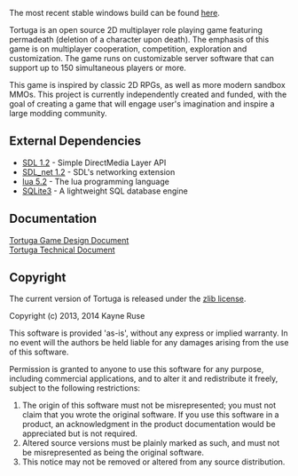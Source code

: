 The most recent stable windows build can be found [here](https://dl.dropboxusercontent.com/u/46669050/Tortuga.rar).

Tortuga is an open source 2D multiplayer role playing game featuring permadeath (deletion of a character upon death). The emphasis of this game is on multiplayer cooperation, competition, exploration and customization. The game runs on customizable server software that can support up to 150 simultaneous players or more.

This game is inspired by classic 2D RPGs, as well as more modern sandbox MMOs. This project is currently independently created and funded, with the goal of creating a game that will engage user's imagination and inspire a large modding community.

## External Dependencies

* [SDL 1.2](http://www.libsdl.org/) - Simple DirectMedia Layer API
* [SDL_net 1.2](http://www.libsdl.org/projects/SDL_net/) - SDL's networking extension
* [lua 5.2](http://www.lua.org/) - The lua programming language
* [SQLite3](http://www.sqlite.org/) - A lightweight SQL database engine

## Documentation

[Tortuga Game Design Document](https://github.com/Ratstail91/Tortuga/blob/docs/design%20doc.docx?raw=true)  
[Tortuga Technical Document](https://github.com/Ratstail91/Tortuga/blob/docs/technical%20doc.docx?raw=true)

## Copyright

The current version of Tortuga is released under the [zlib license](http://en.wikipedia.org/wiki/Zlib_License).  

Copyright (c) 2013, 2014 Kayne Ruse

This software is provided 'as-is', without any express or implied warranty. In no event will the authors be held liable for any damages arising from the use of this software.

Permission is granted to anyone to use this software for any purpose, including commercial applications, and to alter it and redistribute it freely, subject to the following restrictions:

1. The origin of this software must not be misrepresented; you must not claim that you wrote the original software. If you use this software in a product, an acknowledgment in the product documentation would be appreciated but is not required.
2. Altered source versions must be plainly marked as such, and must not be misrepresented as being the original software.
3. This notice may not be removed or altered from any source distribution.